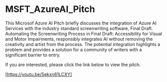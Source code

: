 # MSFT_AzureAI_Pitch

This Microsof Azure AI  Pitch briefly discusses the integration of Azure AI Services with the industry standard screenwriting software, Final Draft. Automating the Screenwriting Process in Final Draft: Accessibility for Visual and Motor Impairments, responsibly integrates AI without removing the creativity and artist from the process. The potential integration highlights a problem and provides a solution for a community of writers with a significant barrier to entry. 

If you are interested, please click the link below to view the pitch.

[https://youtu.be/5ekxn61LCXY]
